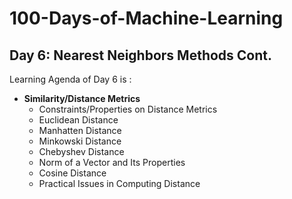 # 100-Days-of-Machine-Learning

## Day 6: Nearest Neighbors Methods Cont. 
Learning Agenda of Day 6 is :
- **Similarity/Distance Metrics**
	- Constraints/Properties on Distance Metrics
	- Euclidean Distance
	- Manhatten Distance
	- Minkowski Distance 
	- Chebyshev Distance
	- Norm of a Vector and Its Properties
	- Cosine Distance
	- Practical Issues in Computing Distance
